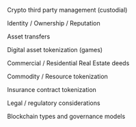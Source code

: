 Crypto third party management (custodial)

Identity / Ownership / Reputation 

Asset transfers

Digital asset tokenization (games)

Commercial / Residential Real Estate deeds

Commodity / Resource tokenization

Insurance contract tokenization

Legal / regulatory considerations

Blockchain types and governance models

